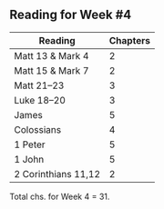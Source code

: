 ## Reading for Week #4

Reading | Chapters
--- | ---
Matt 13 & Mark 4 | 2
Matt 15 & Mark 7 | 2
Matt 21–23 | 3
Luke 18–20 | 3
James | 5
Colossians | 4
1 Peter | 5
1 John | 5
2 Corinthians 11,12 | 2

Total chs. for Week 4 = 31.